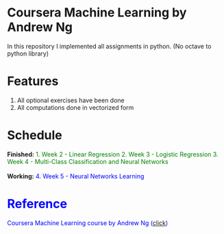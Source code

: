 # Coursera Machine Learning by Andrew Ng
In this repository I implemented all assignments in python. (No octave to python library)

# Features
1. All optional exercises have been done
2. All computations done in vectorized form

# Schedule
<strong>Finished:</strong>
<font color="green">1. Week 2 - Linear Regression</font>
<font color="green">2. Week 3 - Logistic Regression</font>
<font color="green">3. Week 4 - Multi-Class Classification and Neural Networks</font>
<br><br>
<strong> Working:</strong>
<font color="blue">4. Week 5 - Neural Networks Learning

# Reference
Coursera Machine Learning course by Andrew Ng (<a href='https://www.coursera.org/learn/machine-learning'>click</a>)

